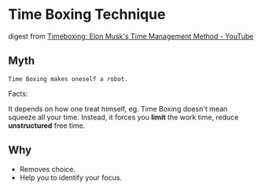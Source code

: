 # Time Boxing Technique

digest from [Timeboxing: Elon Musk's Time Management Method - YouTube](https://www.youtube.com/watch?v=fbAYK4KQrso 
)

## Myth

```Time Boxing makes oneself a robot.```

Facts:

It depends on how one treat himself, eg. Time Boxing doesn't mean squeeze all your
time. Instead, it forces you **limit** the work time, reduce **unstructured** free time.

## Why

* Removes choice.
* Help you to identify your focus.


